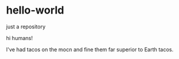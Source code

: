 # hello-world
just a repository

hi humans!

I've had tacos on the mocn and fine them far superior to Earth tacos.
